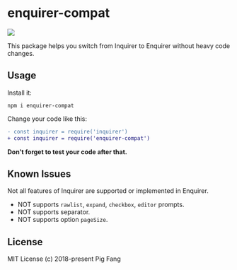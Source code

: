 # enquirer-compat

![](https://flat.badgen.net/travis/g-plane/enquirer-compat)

This package helps you switch from Inquirer to Enquirer without heavy code changes.

## Usage

Install it:

```
npm i enquirer-compat
```

Change your code like this:

```diff
- const inquirer = require('inquirer')
+ const inquirer = require('enquirer-compat')
```

**Don't forget to test your code after that.**

## Known Issues

Not all features of Inquirer are supported or implemented in Enquirer.

- NOT supports `rawlist`, `expand`, `checkbox`, `editor` prompts.
- NOT supports separator.
- NOT supports option `pageSize`.

## License

MIT License (c) 2018-present Pig Fang
